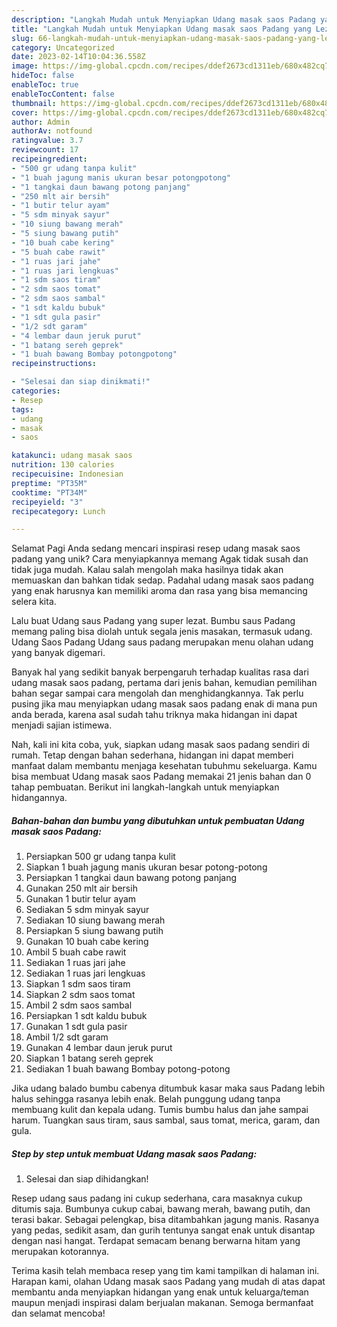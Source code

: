 ```yaml
---
description: "Langkah Mudah untuk Menyiapkan Udang masak saos Padang yang Lezat Sekali"
title: "Langkah Mudah untuk Menyiapkan Udang masak saos Padang yang Lezat Sekali"
slug: 66-langkah-mudah-untuk-menyiapkan-udang-masak-saos-padang-yang-lezat-sekali
category: Uncategorized
date: 2023-02-14T10:04:36.558Z
image: https://img-global.cpcdn.com/recipes/ddef2673cd1311eb/680x482cq70/udang-masak-saos-padang-foto-resep-utama.jpg
hideToc: false
enableToc: true
enableTocContent: false
thumbnail: https://img-global.cpcdn.com/recipes/ddef2673cd1311eb/680x482cq70/udang-masak-saos-padang-foto-resep-utama.jpg
cover: https://img-global.cpcdn.com/recipes/ddef2673cd1311eb/680x482cq70/udang-masak-saos-padang-foto-resep-utama.jpg
author: Admin
authorAv: notfound
ratingvalue: 3.7
reviewcount: 17
recipeingredient:
- "500 gr udang tanpa kulit"
- "1 buah jagung manis ukuran besar potongpotong"
- "1 tangkai daun bawang potong panjang"
- "250 mlt air bersih"
- "1 butir telur ayam"
- "5 sdm minyak sayur"
- "10 siung bawang merah"
- "5 siung bawang putih"
- "10 buah cabe kering"
- "5 buah cabe rawit"
- "1 ruas jari jahe"
- "1 ruas jari lengkuas"
- "1 sdm saos tiram"
- "2 sdm saos tomat"
- "2 sdm saos sambal"
- "1 sdt kaldu bubuk"
- "1 sdt gula pasir"
- "1/2 sdt garam"
- "4 lembar daun jeruk purut"
- "1 batang sereh geprek"
- "1 buah bawang Bombay potongpotong"
recipeinstructions:

- "Selesai dan siap dinikmati!"
categories:
- Resep
tags:
- udang
- masak
- saos

katakunci: udang masak saos 
nutrition: 130 calories
recipecuisine: Indonesian
preptime: "PT35M"
cooktime: "PT34M"
recipeyield: "3"
recipecategory: Lunch

---
```



Selamat Pagi Anda sedang mencari inspirasi resep udang masak saos padang yang unik? Cara menyiapkannya memang Agak tidak susah dan tidak juga mudah. Kalau salah mengolah maka hasilnya tidak akan memuaskan dan bahkan tidak sedap. Padahal udang masak saos padang yang enak harusnya kan memiliki aroma dan rasa yang bisa memancing selera kita.


Lalu buat Udang saus Padang yang super lezat. Bumbu saus Padang memang paling bisa diolah untuk segala jenis masakan, termasuk udang. Udang Saos Padang Udang saus padang merupakan menu olahan udang yang banyak digemari.

Banyak hal yang sedikit banyak berpengaruh terhadap kualitas rasa dari udang masak saos padang, pertama dari jenis bahan, kemudian pemilihan bahan segar sampai cara mengolah dan menghidangkannya. Tak perlu pusing jika mau menyiapkan udang masak saos padang enak di mana pun anda berada, karena asal sudah tahu triknya maka hidangan ini dapat menjadi sajian istimewa.


Nah, kali ini kita coba, yuk, siapkan udang masak saos padang sendiri di rumah. Tetap dengan bahan sederhana, hidangan ini dapat memberi manfaat dalam membantu menjaga kesehatan tubuhmu sekeluarga. Kamu bisa membuat Udang masak saos Padang memakai 21 jenis bahan dan 0 tahap pembuatan. Berikut ini langkah-langkah untuk menyiapkan hidangannya.

<!--inarticleads1-->

##### Bahan-bahan dan bumbu yang dibutuhkan untuk pembuatan Udang masak saos Padang:

1. Persiapkan 500 gr udang tanpa kulit
1. Siapkan 1 buah jagung manis ukuran besar potong-potong
1. Persiapkan 1 tangkai daun bawang potong panjang
1. Gunakan 250 mlt air bersih
1. Gunakan 1 butir telur ayam
1. Sediakan 5 sdm minyak sayur
1. Sediakan 10 siung bawang merah
1. Persiapkan 5 siung bawang putih
1. Gunakan 10 buah cabe kering
1. Ambil 5 buah cabe rawit
1. Sediakan 1 ruas jari jahe
1. Sediakan 1 ruas jari lengkuas
1. Siapkan 1 sdm saos tiram
1. Siapkan 2 sdm saos tomat
1. Ambil 2 sdm saos sambal
1. Persiapkan 1 sdt kaldu bubuk
1. Gunakan 1 sdt gula pasir
1. Ambil 1/2 sdt garam
1. Gunakan 4 lembar daun jeruk purut
1. Siapkan 1 batang sereh geprek
1. Sediakan 1 buah bawang Bombay potong-potong


Jika udang balado bumbu cabenya ditumbuk kasar maka saus Padang lebih halus sehingga rasanya lebih enak. Belah punggung udang tanpa membuang kulit dan kepala udang. Tumis bumbu halus dan jahe sampai harum. Tuangkan saus tiram, saus sambal, saus tomat, merica, garam, dan gula. 

<!--inarticleads2-->

##### Step by step untuk membuat Udang masak saos Padang:


1. Selesai dan siap dihidangkan!

Resep udang saus padang ini cukup sederhana, cara masaknya cukup ditumis saja. Bumbunya cukup cabai, bawang merah, bawang putih, dan terasi bakar. Sebagai pelengkap, bisa ditambahkan jagung manis. Rasanya yang pedas, sedikit asam, dan gurih tentunya sangat enak untuk disantap dengan nasi hangat. Terdapat semacam benang berwarna hitam yang merupakan kotorannya. 

Terima kasih telah membaca resep yang tim kami tampilkan di halaman ini. Harapan kami, olahan Udang masak saos Padang yang mudah di atas dapat membantu anda menyiapkan hidangan yang enak untuk keluarga/teman maupun menjadi inspirasi dalam berjualan makanan. Semoga bermanfaat dan selamat mencoba!
